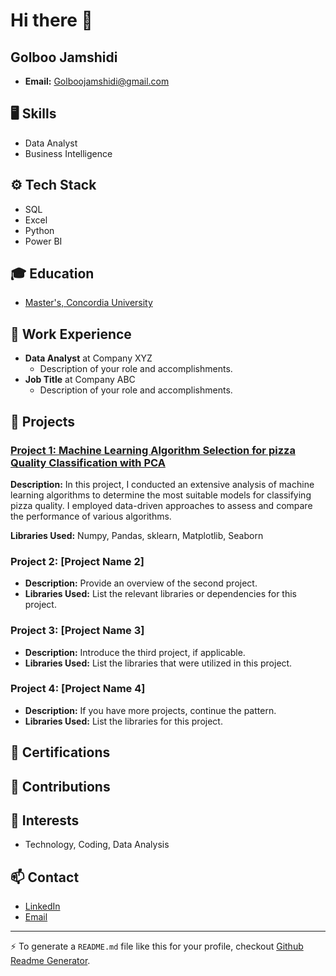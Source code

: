 # Hi there 👋
## Golboo Jamshidi

- **Email:** Golboojamshidi@gmail.com

## 🖥 Skills
- Data Analyst
- Business Intelligence

## ⚙️ Tech Stack
- SQL
- Excel
- Python
- Power BI

## 🎓 Education
- [Master's, Concordia University](https://www.concordia.ca/)

## 💼 Work Experience
- **Data Analyst** at Company XYZ
  - Description of your role and accomplishments.
- **Job Title** at Company ABC
  - Description of your role and accomplishments.



## 🚀 Projects

### [Project 1: Machine Learning Algorithm Selection for pizza Quality Classification with PCA](https://github.com/Golboojamshidi/Machine-Learning-Algorithm-Selection-for-pizza-Quality-Classification-with-PCA)

**Description:** In this project, I conducted an extensive analysis of machine learning algorithms to determine the most suitable models for classifying pizza quality. I employed data-driven approaches to assess and compare the performance of various algorithms.

**Libraries Used:** Numpy, Pandas, sklearn, Matplotlib, Seaborn


### Project 2: [Project Name 2]
- **Description:** Provide an overview of the second project.
- **Libraries Used:** List the relevant libraries or dependencies for this project.

### Project 3: [Project Name 3]
- **Description:** Introduce the third project, if applicable.
- **Libraries Used:** List the libraries that were utilized in this project.

### Project 4: [Project Name 4]
- **Description:** If you have more projects, continue the pattern.
- **Libraries Used:** List the libraries for this project.

## 🏅 Certifications


## 🤝 Contributions


## 💬 Interests
- Technology, Coding, Data Analysis



## 📫 Contact
- [LinkedIn](www.linkedin.com/in/golboo-jamshidi)
- [Email](Golboojamshidi@gmail.com)




---
:zap: To generate a `README.md` file like this for your profile, checkout [Github Readme Generator](https://hejazizo-github-profile-readme-srcstreamlit-app-i6skm7.streamlit.app/).
